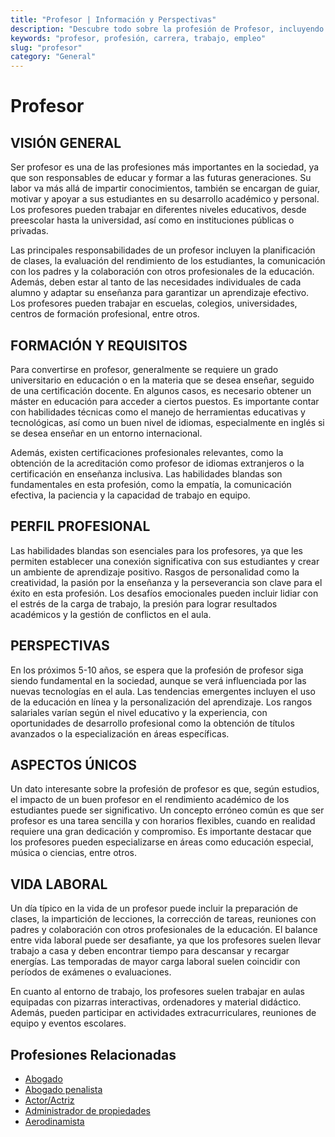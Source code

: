 ```yaml
---
title: "Profesor | Información y Perspectivas"
description: "Descubre todo sobre la profesión de Profesor, incluyendo responsabilidades, requisitos y oportunidades."
keywords: "profesor, profesión, carrera, trabajo, empleo"
slug: "profesor"
category: "General"
---
```


# Profesor

## VISIÓN GENERAL

Ser profesor es una de las profesiones más importantes en la sociedad, ya que son responsables de educar y formar a las futuras generaciones. Su labor va más allá de impartir conocimientos, también se encargan de guiar, motivar y apoyar a sus estudiantes en su desarrollo académico y personal. Los profesores pueden trabajar en diferentes niveles educativos, desde preescolar hasta la universidad, así como en instituciones públicas o privadas.

Las principales responsabilidades de un profesor incluyen la planificación de clases, la evaluación del rendimiento de los estudiantes, la comunicación con los padres y la colaboración con otros profesionales de la educación. Además, deben estar al tanto de las necesidades individuales de cada alumno y adaptar su enseñanza para garantizar un aprendizaje efectivo. Los profesores pueden trabajar en escuelas, colegios, universidades, centros de formación profesional, entre otros.

## FORMACIÓN Y REQUISITOS

Para convertirse en profesor, generalmente se requiere un grado universitario en educación o en la materia que se desea enseñar, seguido de una certificación docente. En algunos casos, es necesario obtener un máster en educación para acceder a ciertos puestos. Es importante contar con habilidades técnicas como el manejo de herramientas educativas y tecnológicas, así como un buen nivel de idiomas, especialmente en inglés si se desea enseñar en un entorno internacional.

Además, existen certificaciones profesionales relevantes, como la obtención de la acreditación como profesor de idiomas extranjeros o la certificación en enseñanza inclusiva. Las habilidades blandas son fundamentales en esta profesión, como la empatía, la comunicación efectiva, la paciencia y la capacidad de trabajo en equipo.

## PERFIL PROFESIONAL

Las habilidades blandas son esenciales para los profesores, ya que les permiten establecer una conexión significativa con sus estudiantes y crear un ambiente de aprendizaje positivo. Rasgos de personalidad como la creatividad, la pasión por la enseñanza y la perseverancia son clave para el éxito en esta profesión. Los desafíos emocionales pueden incluir lidiar con el estrés de la carga de trabajo, la presión para lograr resultados académicos y la gestión de conflictos en el aula.

## PERSPECTIVAS

En los próximos 5-10 años, se espera que la profesión de profesor siga siendo fundamental en la sociedad, aunque se verá influenciada por las nuevas tecnologías en el aula. Las tendencias emergentes incluyen el uso de la educación en línea y la personalización del aprendizaje. Los rangos salariales varían según el nivel educativo y la experiencia, con oportunidades de desarrollo profesional como la obtención de títulos avanzados o la especialización en áreas específicas.

## ASPECTOS ÚNICOS

Un dato interesante sobre la profesión de profesor es que, según estudios, el impacto de un buen profesor en el rendimiento académico de los estudiantes puede ser significativo. Un concepto erróneo común es que ser profesor es una tarea sencilla y con horarios flexibles, cuando en realidad requiere una gran dedicación y compromiso. Es importante destacar que los profesores pueden especializarse en áreas como educación especial, música o ciencias, entre otros.

## VIDA LABORAL

Un día típico en la vida de un profesor puede incluir la preparación de clases, la impartición de lecciones, la corrección de tareas, reuniones con padres y colaboración con otros profesionales de la educación. El balance entre vida laboral puede ser desafiante, ya que los profesores suelen llevar trabajo a casa y deben encontrar tiempo para descansar y recargar energías. Las temporadas de mayor carga laboral suelen coincidir con períodos de exámenes o evaluaciones.

En cuanto al entorno de trabajo, los profesores suelen trabajar en aulas equipadas con pizarras interactivas, ordenadores y material didáctico. Además, pueden participar en actividades extracurriculares, reuniones de equipo y eventos escolares.
## Profesiones Relacionadas

- [Abogado](/profesiones/abogado/)
- [Abogado penalista](/profesiones/abogado-penalista/)
- [Actor/Actriz](/profesiones/actor-actriz/)
- [Administrador de propiedades](/profesiones/administrador-de-propiedades/)
- [Aerodinamista](/profesiones/aerodinamista/)

